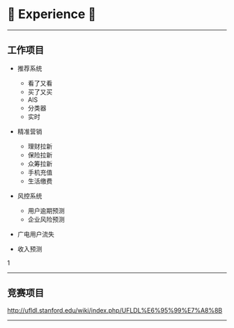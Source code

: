 # :rocket: Experience :facepunch:
---
## 工作项目
- 推荐系统
    - 看了又看
    - 买了又买
    - AlS
    - 分类器
    - 实时

- 精准营销
    - 理财拉新
    - 保险拉新
    - 众筹拉新
	- 手机充值
	- 生活缴费
 
- 风控系统
    - 用户逾期预测
    - 企业风险预测
    
  
- 广电用户流失
- 收入预测

1

---
## 竞赛项目









http://ufldl.stanford.edu/wiki/index.php/UFLDL%E6%95%99%E7%A8%8B





---

